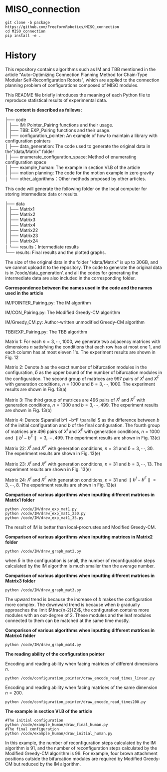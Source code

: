 # MISO_connection

 ```
git clone -b package https://github.com/FreeformRobotics/MISO_connection
cd MISO_connection
pip install -e .
 ```

# History

This repository contains algorithms such as IM and TBB mentioned in the article "Auto-Optimizing Connection Planning Method for Chain-Type Modular Self-Reconfiguration Robots", which are applied to the connection planning problem of configurations composed of MISO modules. 

This README file briefly introduces the meaning of each Python file to reproduce statistical results of experimental data. 


**The content is described as follows:**

├── code  <br/>
│   ├── IM: Pointer_Pairing functions and their usage.  <br/>
│   ├── TBB: EXP_Pairing functions and their usage.  <br/>
│   ├── configuration_pointer: An example of how to maintain a library with configuration pointers  <br/>
│   ├── data_generation: The code used to generate the original data in the"/data/Matrix" folder  <br/>
│   ├── enumerate_configuration_space: Method of enumerating configuration space  <br/>
│   ├── example_human: The example in section VI.B of the article  <br/>
│   ├── motion planning: The code for the motion example in zero gravity  <br/>
│   └── other_algorithms：Other methods proposed by other articles.   <br/>

This code will generate the following folder on the local computer for storing intermediate data or results.

├── data  <br/>
│   ├── Matrix1  <br/>
│   ├── Matrix2  <br/>
│   ├── Matrix3  <br/>
│   ├── Matrix4  <br/>
│   ├── Matrix22  <br/>
│   ├── Matrix23  <br/>
│   ├── Matrix24  <br/>
│   └── results：Intermediate results  <br/>
└── results: Final results and the plotted graphs.  <br/>

The size of the original data in the folder "/data/Matrix" is up to 30GB, and we cannot upload it to the repository. The code to generate the original data is in ‘/code/data_generation’, and all the codes for generating the intermediate data are also included in the corresponding folder. 



**Correspondence between the names used in the code and the names used in the article**

IM/POINTER_Pairing.py: The IM algorithm

IM/CON_Pairing.py: The Modified Greedy-CM algorithm

IM/Greedy_CM.py: Author-written unmodified Greedy-CM algorithm

TBB/EXP_Pairing.py: The TBB algorithm

Matrix 1: For each $n=3, \cdots, 1000$, we generate two adjacency matrices with dimensions $n$ satisfying the conditions that each row has at most one $1$, and each column has at most eleven $1$'s. The experiment results are shown in Fig. 12

Matrix 2: Denote $b$ as the exact number of bifurcation modules in the configuration, $\hat{b}$ as the upper bound of the number of bifurcation modules in the configuration. The second group of matrices are 997 pairs of $X^I$ and $X^F$ with generation conditions, $n=1000$ and $\hat{b}=3, \cdots, 1000$. The experiment results are shown in Fig. 13(a)

Matrix 3: The third group of matrices are 496 pairs of $X^I$ and $X^F$ with generation conditions, $n=1000$ and $b=3, \cdots, 499$. The experiment results are shown in Fig. 13(b)

Matrix 4: Denote $\parallel b^I −b^F \parallel $ as the difference between $b$ of the initial configuration and $b$ of the final configuration. The fourth group of matrices are 496 pairs of $X^I$ and $X^F$ with generation conditions, $n=1000$ and $\parallel b^I −b^F \parallel =3, \cdots, 499$. The experiment results are shown in Fig. 13(c)

Matrix 22: $X^I$ and $X^F$ with generation conditions, $n=31$ and $\hat{b} =3, \cdots, 30$. The experiment results are shown in Fig. 13(e)

Matrix 23: $X^I$ and $X^F$ with generation conditions, $n=31$ and $b =3, \cdots, 13$. The experiment results are shown in Fig. 13(e)

Matrix 24: $X^I$ and $X^F$ with generation conditions, $n=31$ and $\parallel b^I −b^F \parallel =3, \cdots, 8$. The experiment results are shown in Fig. 13(e)

 **Comparison of various algorithms when inputting different matrices in Matrix1 folder**


 ```
python /code/IM/draw_exp_mat1.py
python /code/IM/draw_exp_mat1_230.py
python /code/IM/draw_exp_mat1_35.py
 ```
 
The result of IM is better than local-procrustes and Modified Greedy-CM.

**Comparison of various algorithms when inputting matrices in Matrix2 folder**

```
python /code/IM/draw_graph_mat2.py
 ```
 
 
when $\hat{b}$ in the configuration is small, the number of reconfiguration steps calculated by the IM algorithm is much smaller than the average number.
 
 
 **Comparison of various algorithms when inputting different matrices in Matrix3 folder**

```
python /code/IM/draw_graph_mat3.py
 ```
 The upward trend is because the increase of $b$ makes the configuration more complex. The downward trend is because when $b$ gradually approaches the limit $\frac{n-2}{2}$, the configuration contains more modules with an out-degree of 2. These modules and the leaf modules connected to them can be matched at the same time mostly. 
 
**Comparison of various algorithms when inputting different matrices in Matrix4 folder**

```
python /code/IM/draw_graph_mat4.py
 ```
 
 **The reading ability of the configuration pointer**
 
 Encoding and reading ability when facing matrices of different dimensions $n$.
 ```
python /code/configuration_pointer/draw_encode_read_times_linear.py
 ```
Encoding and reading ability when facing matrices of the same dimension $n=200$.
```
python /code/configuration_pointer/draw_encode_read_times200.py
```
 
 **The example in section VI.B of the article**

 ```
#The initial configuration 
python /code/example_human/draw_final_human.py
#The final configuration
python /code/example_human/draw_initial_human.py
 ```

In this example, the number of reconfiguration steps calculated by the IM algorithm is 91, and the number of reconfiguration steps calculated by the Modified Greedy-CM algorithm is 99. For example, four brown attachment positions outside the bifurcation modules are required by Modified Greedy-CM but reduced by the IM algorithm. 
